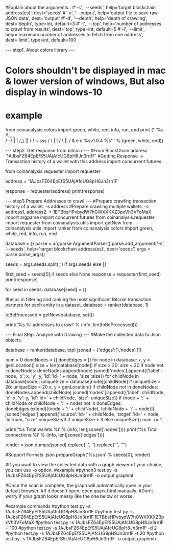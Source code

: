 #Explain about the arguments..
#'-s', '--seeds', help='target blockchain address(es)', dest='seeds'
#'-o', '--output', help='output file to save raw JSON data', dest='output'
#'-d', '--depth', help='depth of crawling', dest='depth', type=int, default=3
#'-t', '--top', help='number of addresses to crawl from results', dest='top', type=int, default=5
#'-l', '--limit', help='maximum number of addresses to fetch from one address', dest='limit', type=int, default=100

--- step1. About colors library ---
# Colors shouldn't be displayed in mac & lower version of windows, But also display in windows-10
# example 

from coinanalysis.colors import green, white, red, info, run, end
print ('''%s
  /\   _ _						 
 /--\  |  |  /_\   ||  \ /  ~  sss
/    \ |  | /   \  ||   /   &  e e   %sv1.0.4
%s''' % (green, white, end))

--- step2. Get response from bitcoin ---
#From BlockChain address '1AJbsFZ64EpEfS5UAjAfcUG8pH8Jn3rn1F'
#Getting Response -> Transaction history of a wallet with this address
import concurrent.futures

from coinanalysis.requester import requester

address = '1AJbsFZ64EpEfS5UAjAfcUG8pH8Jn3rn1F'

response = requester(address)
print(response)

--- step3 Prepare Addresses to crawl ---
#Prepare crawling transaction history of a wallet. -s address
#Prepare crawling multiple wallets. -s address1, address2	-> 1ETBbsHPvbydW7hGWXXKXZ3pxVh3VFoMaX
import argparse
import concurrent.futures
from coinanalysis.requester import requester
from coinanalysis.utils import getNew
from coinanalysis.utils import ranker
from coinanalysis.colors import green, white, red, info, run, end

database = {}
parse = argparse.ArgumentParser()
parse.add_argument('-s', '--seeds', help='target blockchain address(es)', dest='seeds')
args = parse.parse_args()

seeds = args.seeds.split(',') if args.seeds else []

first_seed = seeds[0] if seeds else None
response = requester(first_seed)
print(response)

for seed in seeds:
    database[seed] = {}

#helps in filtering and ranking the most significant Bitcoin transaction partners for each entity in a dataset.
database = ranker(database, 1)

toBeProcessed = getNew(database, set())

print('%s %i addresses to crawl' % (info, len(toBeProcessed)))

--- Final Step. Analyse with Drawing ---
#Make the collected data to Json objects.

database = ranker(database, top)
jsoned = {'edges':[],'nodes':[]}

num = 0
doneNodes = []
doneEdges = []
for node in database:
    x, y = genLocation()
    size = len(database[node])
    if size > 20:
        size = 20
    if node not in doneNodes:
        doneNodes.append(node)
        jsoned['nodes'].append({'label': node, 'x': x, 'y': y, 'id':'id=' + node, 'size':size})
    for childNode in database[node]:
        uniqueSize = database[node][childNode]
        if uniqueSize > 20:
            uniqueSize = 20
        x, y = genLocation()
        if childNode not in doneNodes:
            doneNodes.append(childNode)
            jsoned['nodes'].append({'label': childNode, 'x': x, 'y': y, 'id':'id=' + childNode, 'size': uniqueSize})
        if (node + ':' + childNode or childNode + ':' + node) not in doneEdges:
            doneEdges.extend([(node + ':' + childNode), (childNode + ':' + node)])
            jsoned['edges'].append({'source':'id=' + childNode, 'target':'id=' + node, 'id':num, "size":uniqueSize/3 if uniqueSize > 3 else uniqueSize})
        num += 1

print('%s Total wallets:%i' % (info, len(jsoned['nodes'])))
print('%s Total connections:%i' % (info, len(jsoned['edges'])))

render = json.dumps(jsoned).replace(' ', '').replace('\'', '"')

#Support Formats :json
prepareGraph('%s.json' % seeds[0], render)

#If you want to view the collected data with a graph viewer of your choice, you can use -o option.
#example
#python3 test.py -s 1AJbsFZ64EpEfS5UAjAfcUG8pH8Jn3rn1F -o output.graphml

#Once the scan is complete, the graph will automatically open in your default browser. 
#If it doesn't open, open quark.html manually. 
#Don't worry if your graph looks messy like the one below or worse.

#example commands
#python test.py -s 1AJbsFZ64EpEfS5UAjAfcUG8pH8Jn3rn1F
#python test.py -s 1AJbsFZ64EpEfS5UAjAfcUG8pH8Jn3rn1F,1ETBbsHPvbydW7hGWXXKXZ3pxVh3VFoMaX
#python test.py -s 1AJbsFZ64EpEfS5UAjAfcUG8pH8Jn3rn1F -l 100
#python test.py -s 1AJbsFZ64EpEfS5UAjAfcUG8pH8Jn3rn1F -d 2
#python test.py -s 1AJbsFZ64EpEfS5UAjAfcUG8pH8Jn3rn1F -t 20
#python test.py -s 1AJbsFZ64EpEfS5UAjAfcUG8pH8Jn3rn1F -o output.graphmlx